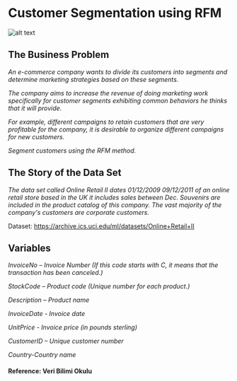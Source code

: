 # Customer Segmentation using RFM

![alt text](https://github.com/yarenalevli/RFM_Project/blob/main/rfm.png)


## The Business Problem

*An e-commerce company wants to divide its customers into segments and determine marketing strategies based on these segments.*

*The company aims to increase the revenue of doing marketing work specifically for customer segments exhibiting common behaviors
he thinks that it will provide.*

*For example, different campaigns to retain customers that are very profitable for the company,
it is desirable to organize different campaigns for new customers.*

*Segment customers using the RFM method.*

## The Story of the Data Set

*The data set called Online Retail II dates 01/12/2009 09/12/2011 of an online retail store based in the UK
it includes sales between Dec. Souvenirs are included in the product catalog of this company.
The vast majority of the company's customers are corporate customers.*

Dataset: https://archive.ics.uci.edu/ml/datasets/Online+Retail+II

## Variables

*InvoiceNo – Invoice Number (If this code starts with C, it means that the transaction has been canceled.)*

*StockCode – Product code (Unique number for each product.)*

*Description – Product name*

*InvoiceDate - Invoice date*

*UnitPrice - Invoice price (in pounds sterling)*

*CustomerID – Unique customer number*

*Country-Country name*

#### Reference: Veri Bilimi Okulu


